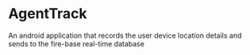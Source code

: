 # AgentTrack
An android application  that records the user device location details and sends to the fire-base real-time database
